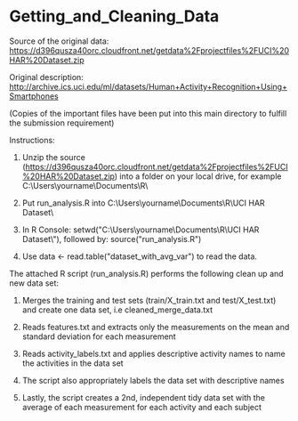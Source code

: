 # Getting_and_Cleaning_Data

Source of the original data: https://d396qusza40orc.cloudfront.net/getdata%2Fprojectfiles%2FUCI%20HAR%20Dataset.zip

Original description: http://archive.ics.uci.edu/ml/datasets/Human+Activity+Recognition+Using+Smartphones

(Copies of the important files have been put into this main directory to fulfill the submission requirement)

Instructions:

1. Unzip the source (https://d396qusza40orc.cloudfront.net/getdata%2Fprojectfiles%2FUCI%20HAR%20Dataset.zip) into a folder on your local drive, for example C:\Users\yourname\Documents\R\

2. Put run_analysis.R into C:\Users\yourname\Documents\R\UCI HAR Dataset\

3. In R Console: setwd("C:\\Users\\yourname\\Documents\\R\\UCI HAR Dataset\\"), followed by: source("run_analysis.R")

4. Use data <- read.table("dataset_with_avg_var") to read the data. 

The attached R script (run_analysis.R) performs the following clean up and new data set:

1. Merges the training and test sets (train/X_train.txt and test/X_test.txt) and create one data set, i.e cleaned_merge_data.txt 

2. Reads features.txt and extracts only the measurements on the mean and standard deviation for each measurement

3. Reads activity_labels.txt and applies descriptive activity names to name the activities in the data set

4. The script also appropriately labels the data set with descriptive names

5. Lastly, the script creates a 2nd, independent tidy data set with the average of each measurement for each activity and each subject


